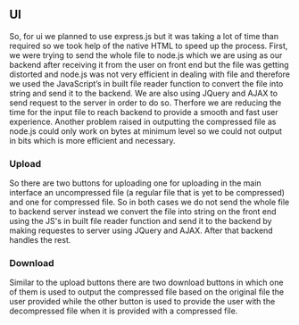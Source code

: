 ## UI
So, for ui we planned to use express.js but it was taking a lot of time than required so we took help of the native HTML to speed up the process. First, we were trying to send the whole file to node.js which we are using as our backend after receiving it from the user on front end but the file was getting distorted and node.js was not very efficient in dealing with file and therefore we used the JavaScript’s in built file reader function to convert the file into string and send it to the backend. We are also using JQuery and AJAX to send request to the server in order to do so. Therfore we are reducing the time for the input file to reach backend to provide a smooth and fast user experience.  Another problem raised in outputting the compressed file as node.js could only work on bytes at minimum level so we could not output in bits which is more efficient and necessary.

### Upload
So there are two buttons for uploading one for uploading in the main interface an uncompressed file (a regular file that is yet to be compressed) and one for compressed file. So in both cases we do not send the whole file to backend server instead we convert the file into string on the front end using the JS's in built file reader function and send it to the backend by making requestes to server using JQuery and AJAX. After that backend handles the rest.

### Download
Similar to the upload buttons there are two download buttons in which one of them is used to output the compressed file based on the original file the user provided while the other button is used to provide the user with the decompressed file when it is provided with a compressed file.
